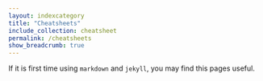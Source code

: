 ```yaml
---
layout: indexcategory
title: "Cheatsheets"
include_collection: cheatsheet
permalink: /cheatsheets
show_breadcrumb: true
---
```


If it is first time using `markdown` and `jekyll`, you may find this pages useful.